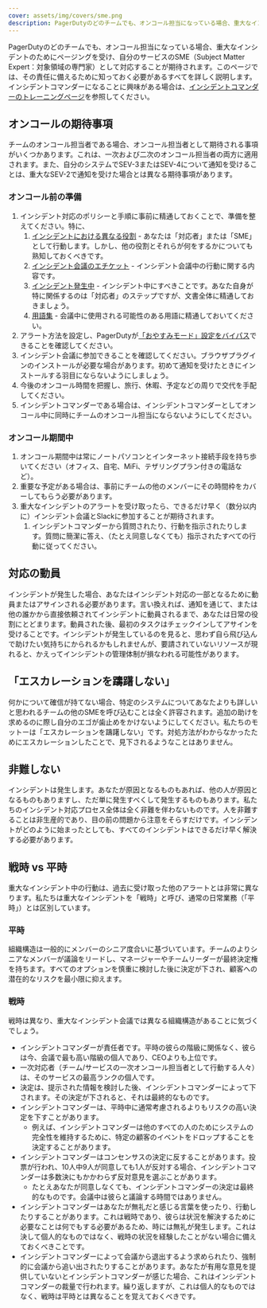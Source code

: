 ```yaml
---
cover: assets/img/covers/sme.png
description: PagerDutyのどのチームでも、オンコール担当になっている場合、重大なインシデントのためにページングを受け、自分のサービスのSME（Subject Matter Expert：対象領域の専門家）として対応することが期待されます。このページでは、その責任に備えるために知っておく必要があるすべてを詳しく説明します。
---
```

PagerDutyのどのチームでも、オンコール担当になっている場合、重大なインシデントのためにページングを受け、自分のサービスのSME（Subject Matter Expert：対象領域の専門家）として対応することが期待されます。このページでは、その責任に備えるために知っておく必要があるすべてを詳しく説明します。インシデントコマンダーになることに興味がある場合は、[インシデントコマンダーのトレーニングページ](../training/incident_commander.md)を参照してください。

## オンコールの期待事項
チームのオンコール担当者である場合、オンコール担当者として期待される事項がいくつかあります。これは、一次および二次のオンコール担当者の両方に適用されます。また、自分のシステムでSEV-3またはSEV-4について通知を受けることは、重大なSEV-2で通知を受けた場合とは異なる期待事項があります。

### オンコール前の準備

1. インシデント対応のポリシーと手順に事前に精通しておくことで、準備を整えてください。特に、
    1. [インシデントにおける異なる役割](../before/different_roles.md) - あなたは「対応者」または「SME」として行動します。しかし、他の役割とそれらが何をするかについても熟知しておくべきです。
    1. [インシデント会議のエチケット](../before/call_etiquette.md) - インシデント会議中の行動に関する内容です。
    1. [インシデント発生中](../during/during_an_incident.md) - インシデント中にすべきことです。あなた自身が特に関係するのは「対応者」のステップですが、文書全体に精通しておきましょう。
    1. [用語集](../training/glossary.md) - 会議中に使用される可能性のある用語に精通しておいてください。
1. アラート方法を設定し、PagerDutyが[「おやすみモード」設定をバイパス](https://support.pagerduty.com/docs/notification-phone-numbers)できることを確認してください。
1. インシデント会議に参加できることを確認してください。ブラウザプラグインのインストールが必要な場合があります。初めて通知を受けたときにインストールする羽目にならないようにしましょう。
1. 今後のオンコール時間を把握し、旅行、休暇、予定などの周りで交代を手配してください。
1. インシデントコマンダーである場合は、インシデントコマンダーとしてオンコール中に同時にチームのオンコール担当にならないようにしてください。

### オンコール期間中

1. オンコール期間中は常にノートパソコンとインターネット接続手段を持ち歩いてください（オフィス、自宅、MiFi、テザリングプラン付きの電話など）。
1. 重要な予定がある場合は、事前にチームの他のメンバーにその時間枠をカバーしてもらう必要があります。
1. 重大なインシデントのアラートを受け取ったら、できるだけ早く（数分以内に）インシデント会議とSlackに参加することが期待されます。
    1. インシデントコマンダーから質問されたり、行動を指示されたりします。質問に簡潔に答え、（たとえ同意しなくても）指示されたすべての行動に従ってください。

## 対応の動員
インシデントが発生した場合、あなたはインシデント対応の一部となるために動員またはアサインされる必要があります。言い換えれば、通知を通じて、または他の誰かから直接依頼されてインシデントに動員されるまで、あなたは日常の役割にとどまります。動員された後、最初のタスクはチェックインしてアサインを受けることです。インシデントが発生しているのを見ると、思わず自ら飛び込んで助けたい気持ちにかられるかもしれませんが、要請されていないリソースが現れると、かえってインシデントの管理体制が損なわれる可能性があります。

## 「エスカレーションを躊躇しない」
何かについて確信が持てない場合、特定のシステムについてあなたよりも詳しいと思われるチームの他のSMEを呼び込むことは全く許容されます。追加の助けを求めるのに際し自分のエゴが歯止めをかけないようにしてください。私たちのモットーは「エスカレーションを躊躇しない」です。対処方法がわからなかったためにエスカレーションしたことで、見下されるようなことはありません。

## 非難しない
インシデントは発生します。あなたが原因となるものもあれば、他の人が原因となるものもありますし、ただ単に発生すべくして発生するものもあります。私たちのインシデント対応プロセス全体は全く非難を伴わないものです。人を非難することは非生産的であり、目の前の問題から注意をそらすだけです。インシデントがどのように始まったとしても、すべてのインシデントはできるだけ早く解決する必要があります。

## 戦時 vs 平時
重大なインシデント中の行動は、過去に受け取った他のアラートとは非常に異なります。私たちは重大なインシデントを「戦時」と呼び、通常の日常業務（「平時」）とは区別しています。

### 平時
組織構造は一般的にメンバーのシニア度合いに基づいています。チームのよりシニアなメンバーが議論をリードし、マネージャーやチームリーダーが最終決定権を持ちます。すべてのオプションを慎重に検討した後に決定が下され、顧客への潜在的なリスクを最小限に抑えます。

### 戦時
戦時は異なり、重大なインシデント会議では異なる組織構造があることに気づくでしょう。

* インシデントコマンダーが責任者です。平時の彼らの階級に関係なく、彼らは今、会議で最も高い階級の個人であり、CEOよりも上位です。
* 一次対応者（チーム/サービスの一次オンコール担当者として行動する人々）は、そのサービスの最高ランクの個人です。
* 決定は、提示された情報を検討した後、インシデントコマンダーによって下されます。その決定が下されると、それは最終的なものです。
* インシデントコマンダーは、平時中に通常考慮されるよりもリスクの高い決定を下すことがあります。
    * 例えば、インシデントコマンダーは他のすべての人のためにシステムの完全性を維持するために、特定の顧客のイベントをドロップすることを決定することがあります。
* インシデントコマンダーはコンセンサスの決定に反することがあります。投票が行われ、10人中9人が同意しても1人が反対する場合、インシデントコマンダーは多数決にもかかわらず反対意見を選ぶことがあります。
    * たとえあなたが同意しなくても、インシデントコマンダーの決定は最終的なものです。会議中は彼らと議論する時間ではありません。
* インシデントコマンダーはあなたが無礼だと感じる言葉を使ったり、行動したりすることがあります。これは戦時であり、彼らは状況を解決するために必要なことは何でもする必要があるため、時には無礼が発生します。これは決して個人的なものではなく、戦時の状況を経験したことがない場合に備えておくべきことです。
* インシデントコマンダーによって会議から退出するよう求められたり、強制的に会議から追い出されたりすることがあります。あなたが有用な意見を提供していないとインシデントコマンダーが感じた場合、これはインシデントコマンダーの裁量で行われます。繰り返しますが、これは個人的なものではなく、戦時は平時とは異なることを覚えておくべきです。
